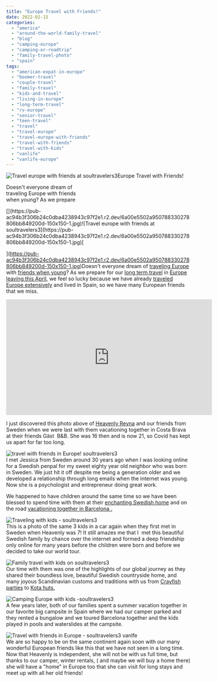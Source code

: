 ```yaml
---
title: "Europe Travel with Friends!"
date: 2022-02-15
categories: 
  - "america"
  - "around-the-world-family-travel"
  - "blog"
  - "camping-europe"
  - "camping-or-roadtrip"
  - "family-travel-photo"
  - "spain"
tags: 
  - "american-expat-in-europe"
  - "boomer-travel"
  - "couple-travel"
  - "family-travel"
  - "kids-and-travel"
  - "living-in-europe"
  - "long-term-travel"
  - "rv-europe"
  - "senior-travel"
  - "teen-travel"
  - "travel"
  - "travel-europe"
  - "travel-europe-with-friends"
  - "travel-with-friends"
  - "travel-with-kids"
  - "vanlife"
  - "vanlife-europe"
---
```


![Travel europe with friends at soultravelers3](https://pub-ac94b3f306b24c0dba4238943c97f2e1.r2.dev/6a00e5502a950788330282e1445407200b.jpg)Europe Travel with Friends!  
  
Doesn't everyone dream of  
traveling Europe with friends  
when young? As we prepare 

<!--more--> [](https://pub-ac94b3f306b24c0dba4238943c97f2e1.r2.dev/6a00e5502a950788330278806bb849200d-150x150-1.jpg)![Travel europe with friends at soultravelers3](https://pub-ac94b3f306b24c0dba4238943c97f2e1.r2.dev/6a00e5502a950788330278806bb849200d-150x150-1.jpg)[  
](https://pub-ac94b3f306b24c0dba4238943c97f2e1.r2.dev/6a00e5502a950788330278806bb849200d-150x150-1.jpg)Doesn't everyone dream of [traveling Europe](http://soultravelers3new.local/2017/05/best-of-europe-summer-trip-.html) with [friends when young](http://soultravelers3new.local/2011/02/kids-friends-travel-on-the-ultimate-family-adventure.html)? As we prepare for our [long term travel](http://soultravelers3new.local/2008/06/how-to-do-exten.html) in [Europe leaving this April](http://soultravelers3new.local/2022/01/americans-van-life-in-europe-2022.html#more), we feel so lucky because we have already [traveled Europe extensively](http://soultravelers3new.local/2011/12/rv-in-europe-road-trip-europe-camping-european-style.html) and lived in Spain, so we have many European friends that we miss.  
  

<iframe allow="accelerometer; autoplay; clipboard-write; encrypted-media; gyroscope; picture-in-picture" allowfullscreen frameborder="0" height="315" src="https://www.youtube.com/embed/2nKzCnsZIVg" title="YouTube video player" width="560"></iframe>

  
  
I just discovered this photo above of [Heavenly Reyna](https://www.heavenlyreyna.com) and our friends from Sweden when we were last with them vacationing together in Costa Brava at their friends Gäst  B&B. She was 16 then and is now 21, so Covid has kept us apart for far too long.   
  
![travel with friends in Europe! soultravelers3](https://pub-ac94b3f306b24c0dba4238943c97f2e1.r2.dev/6a00e5502a950788330278806bb938200d.png)  
I met Jessica from Sweden around 30 years ago when I was looking online for a Swedish penpal for my sweet eighty year old neighbor who was born in Sweden. We just hit it off despite me being a generation older and we developed a relationship through long emails when the internet was young. Now she is a psychologist and entrepreneur doing great work.   
  
We happened to have children around the same time so we have been blessed to spend time with them at their [enchanting Swedish home](http://soultravelers3new.local/2010/03/funniest-kids-soultravelers3-family-travel-best-funny-youtube-global-kids-hilarious-sweden-trumpet-v.html#more) and on the road [vacationing together in Barcelona .](http://soultravelers3new.local/2011/09/international-kids-water-fun-european-style.html)  
  
![Traveling with kids - soultravelers3](https://pub-ac94b3f306b24c0dba4238943c97f2e1.r2.dev/6a00e5502a950788330278806bb963200d.jpg)  
This is a photo of the same 3 kids in a car again when they first met in Sweden when Heavenly was 7! It still amazes me that I  met this beautiful Swedish family by chance over the internet and formed a deep friendship only online for many years before the children were born and before we decided to take our world tour.   
  
![Family travel with kids on soultravelers3](https://pub-ac94b3f306b24c0dba4238943c97f2e1.r2.dev/6a00e5502a950788330282e1445573200b.jpg)  
Our time with them was one of the highlights of our global journey as they shared their boundless love, beautiful Swedish countryside home, and many joyous Scandinavian customs and traditions with us from [Crayfish parties](https://twitpic.com/85rf) to [Kota huts.](http://soultravelers3new.local/2009/05/family-travel-photo-sweden-reindeer-meat-in-kota-traditional-sami-lapland.html)  
  
![Camping Europe with kids -soultravelers3](https://pub-ac94b3f306b24c0dba4238943c97f2e1.r2.dev/6a00e5502a950788330278806bb9dc200d.jpg)  
A few years later, both of our families spent a summer vacation together in our favorite big campsite in Spain where we had our camper parked and they rented a bungalow and we toured Barcelona together and the kids played in pools and waterslides at the campsite.   
  
[](https://pub-ac94b3f306b24c0dba4238943c97f2e1.r2.dev/6a00e5502a950788330278806bb849200d-150x150-1.jpg)![Travel with friends in Europe - soultravelers3 vanlfe](https://pub-ac94b3f306b24c0dba4238943c97f2e1.r2.dev/6a00e5502a950788330278806bbcde200d-300x200-1.jpg)[  
](https://pub-ac94b3f306b24c0dba4238943c97f2e1.r2.dev/6a00e5502a950788330278806bb849200d-150x150-1.jpg)We are so happy to be on the same continent again soon with our many wonderful European friends like this that we have not seen in a long time. Now that Heavenly is independent, she will not be with us full time, but thanks to our camper, winter rentals, ( and maybe we will buy a home there) she will have a "home" in Europe too that she can visit for long stays and meet up with all her old friends!
